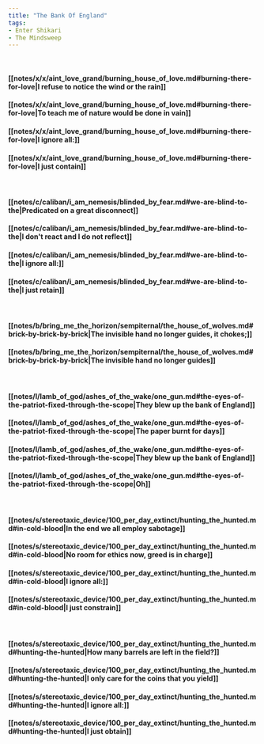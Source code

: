 ```yaml
---
title: "The Bank Of England"
tags:
- Enter Shikari
- The Mindsweep
---
```

&nbsp;
#### [[notes/x/x/aint_love_grand/burning_house_of_love.md#burning-there-for-love|I refuse to notice the wind or the rain]]
#### [[notes/x/x/aint_love_grand/burning_house_of_love.md#burning-there-for-love|To teach me of nature would be done in vain]]
#### [[notes/x/x/aint_love_grand/burning_house_of_love.md#burning-there-for-love|I ignore all:]]
#### [[notes/x/x/aint_love_grand/burning_house_of_love.md#burning-there-for-love|I just contain]]
&nbsp;
#### [[notes/c/caliban/i_am_nemesis/blinded_by_fear.md#we-are-blind-to-the|Predicated on a great disconnect]]
#### [[notes/c/caliban/i_am_nemesis/blinded_by_fear.md#we-are-blind-to-the|I don't react and I do not reflect]]
#### [[notes/c/caliban/i_am_nemesis/blinded_by_fear.md#we-are-blind-to-the|I ignore all:]]
#### [[notes/c/caliban/i_am_nemesis/blinded_by_fear.md#we-are-blind-to-the|I just retain]]
&nbsp;
#### [[notes/b/bring_me_the_horizon/sempiternal/the_house_of_wolves.md#brick-by-brick-by-brick|The invisible hand no longer guides, it chokes;]]
#### [[notes/b/bring_me_the_horizon/sempiternal/the_house_of_wolves.md#brick-by-brick-by-brick|The invisible hand no longer guides]]
&nbsp;
#### [[notes/l/lamb_of_god/ashes_of_the_wake/one_gun.md#the-eyes-of-the-patriot-fixed-through-the-scope|They blew up the bank of England]]
#### [[notes/l/lamb_of_god/ashes_of_the_wake/one_gun.md#the-eyes-of-the-patriot-fixed-through-the-scope|The paper burnt for days]]
#### [[notes/l/lamb_of_god/ashes_of_the_wake/one_gun.md#the-eyes-of-the-patriot-fixed-through-the-scope|They blew up the bank of England]]
#### [[notes/l/lamb_of_god/ashes_of_the_wake/one_gun.md#the-eyes-of-the-patriot-fixed-through-the-scope|Oh]]
&nbsp;
#### [[notes/s/stereotaxic_device/100_per_day_extinct/hunting_the_hunted.md#in-cold-blood|In the end we all employ sabotage]]
#### [[notes/s/stereotaxic_device/100_per_day_extinct/hunting_the_hunted.md#in-cold-blood|No room for ethics now, greed is in charge]]
#### [[notes/s/stereotaxic_device/100_per_day_extinct/hunting_the_hunted.md#in-cold-blood|I ignore all:]]
#### [[notes/s/stereotaxic_device/100_per_day_extinct/hunting_the_hunted.md#in-cold-blood|I just constrain]]
&nbsp;
#### [[notes/s/stereotaxic_device/100_per_day_extinct/hunting_the_hunted.md#hunting-the-hunted|How many barrels are left in the field?]]
#### [[notes/s/stereotaxic_device/100_per_day_extinct/hunting_the_hunted.md#hunting-the-hunted|I only care for the coins that you yield]]
#### [[notes/s/stereotaxic_device/100_per_day_extinct/hunting_the_hunted.md#hunting-the-hunted|I ignore all:]]
#### [[notes/s/stereotaxic_device/100_per_day_extinct/hunting_the_hunted.md#hunting-the-hunted|I just obtain]]
